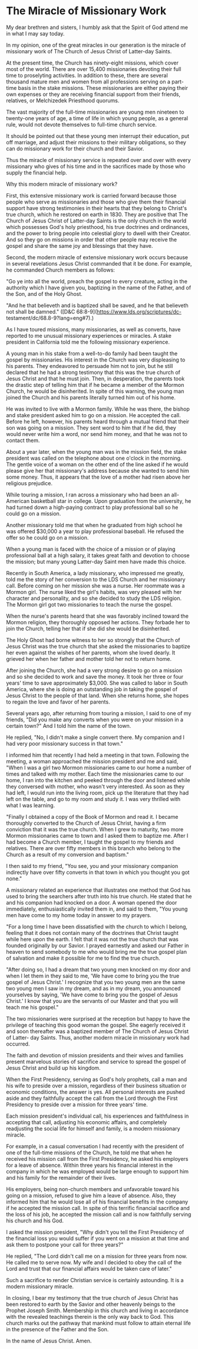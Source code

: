 # The Miracle of Missionary Work

My dear brethren and sisters, I humbly ask that the Spirit of God attend me in
what I may say today.

In my opinion, one of the great miracles in our generation is the miracle of
missionary work of The Church of Jesus Christ of Latter-day Saints.

At the present time, the Church has ninety-eight missions, which cover most of
the world. There are over 15,400 missionaries devoting their full time to
proselyting activities. In addition to these, there are several thousand
mature men and women from all professions serving on a part-time basis in the
stake missions. These missionaries are either paying their own expenses or
they are receiving financial support from their friends, relatives, or
Melchizedek Priesthood quorums.

The vast majority of the full-time missionaries are young men nineteen to
twenty-one years of age, a time of life in which young people, as a general
rule, would not devote themselves to full-time church service.

It should be pointed out that these young men interrupt their education, put
off marriage, and adjust their missions to their military obligations, so they
can do missionary work for their church and their Savior.

Thus the miracle of missionary service is repeated over and over with every
missionary who gives of his time and in the sacrifices made by those who
supply the financial help.

Why this modern miracle of missionary work?

First, this extensive missionary work is carried forward because those people
who serve as missionaries and those who give them their financial support have
strong testimonies in their hearts that they belong to Christ's true church,
which he restored on earth in 1830. They are positive that The Church of Jesus
Christ of Latter-day Saints is the only church in the world which possesses
God's holy priesthood, his true doctrines and ordinances, and the power to
bring people into celestial glory to dwell with their Creator. And so they go
on missions in order that other people may receive the gospel and share the
same joy and blessings that they have.

Second, the modern miracle of extensive missionary work occurs because in
several revelations Jesus Christ commanded that it be done. For example, he
commanded Church members as follows:

"Go ye into all the world, preach the gospel to every creature, acting in the
authority which I have given you, baptizing in the name of the Father, and of
the Son, and of the Holy Ghost.

"And he that believeth and is baptized shall be saved, and he that believeth
not shall be damned." ([D&amp;C 68:8-9](https://www.lds.org/scriptures/dc-
testament/dc/68.8-9?lang=eng#7).)

As I have toured missions, many missionaries, as well as converts, have
reported to me unusual missionary experiences or miracles. A stake president
in California told me the following missionary experience.

A young man in his stake from a well-to-do family had been taught the gospel
by missionaries. His interest in the Church was very displeasing to his
parents. They endeavored to persuade him not to join, but he still declared
that he had a strong testimony that this was the true church of Jesus Christ
and that he must join. Then, in desperation, the parents took the drastic step
of telling him that if he became a member of the Mormon Church, he would be
disinherited. In spite of this warning, the young man joined the Church and
his parents literally turned him out of his home.

He was invited to live with a Mormon family. While he was there, the bishop
and stake president asked him to go on a mission. He accepted the call. Before
he left, however, his parents heard through a mutual friend that their son was
going on a mission. They sent word to him that if he did, they would never
write him a word, nor send him money, and that he was not to contact them.

About a year later, when the young man was in the mission field, the stake
president was called on the telephone about one o'clock in the morning. The
gentle voice of a woman on the other end of the line asked if he would please
give her that missionary's address because she wanted to send him some money.
Thus, it appears that the love of a mother had risen above her religious
prejudice.

While touring a mission, I ran across a missionary who had been an all-
American basketball star in college. Upon graduation from the university, he
had turned down a high-paying contract to play professional ball so he could
go on a mission.

Another missionary told me that when he graduated from high school he was
offered $30,000 a year to play professional baseball. He refused the offer so
he could go on a mission.

When a young man is faced with the choice of a mission or of playing
professional ball at a high salary, it takes great faith and devotion to
choose the mission; but many young Latter-day Saint men have made this choice.

Recently in South America, a lady missionary, who impressed me greatly, told
me the story of her conversion to the LDS Church and her missionary call.
Before coming on her mission she was a nurse. Her roommate was a Mormon girl.
The nurse liked the girl's habits, was very pleased with her character and
personality, and so she decided to study the LDS religion. The Mormon girl got
two missionaries to teach the nurse the gospel.

When the nurse's parents heard that she was favorably inclined toward the
Mormon religion, they thoroughly opposed her actions. They forbade her to join
the Church, telling her that if she did she would be disinherited.

The Holy Ghost had borne witness to her so strongly that the Church of Jesus
Christ was the true church that she asked the missionaries to baptize her even
against the wishes of her parents, whom she loved dearly. It grieved her when
her father and mother told her not to return home.

After joining the Church, she had a very strong desire to go on a mission and
so she decided to work and save the money. It took her three or four years'
time to save approximately $3,000. She was called to labor in South America,
where she is doing an outstanding job in taking the gospel of Jesus Christ to
the people of that land. When she returns home, she hopes to regain the love
and favor of her parents.

Several years ago, after returning from touring a mission, I said to one of my
friends, "Did you make any converts when you were on your mission in a certain
town?" And I told him the name of the town.

He replied, "No, I didn't make a single convert there. My companion and I had
very poor missionary success in that town."

I informed him that recently I had held a meeting in that town. Following the
meeting, a woman approached the mission president and me and said, "When I was
a girl two Mormon missionaries came to our home a number of times and talked
with my mother. Each time the missionaries came to our home, I ran into the
kitchen and peeked through the door and listened while they conversed with
mother, who wasn't very interested. As soon as they had left, I would run into
the living room, pick up the literature that they had left on the table, and
go to my room and study it. I was very thrilled with what I was learning.

"Finally I obtained a copy of the Book of Mormon and read it. I became
thoroughly converted to the Church of Jesus Christ, having a firm conviction
that it was the true church. When I grew to maturity, two more Mormon
missionaries came to town and I asked them to baptize me. After I had become a
Church member, I taught the gospel to my friends and relatives. There are over
fifty members in this branch who belong to the Church as a result of my
conversion and baptism."

I then said to my friend, "You see, you and your missionary companion
indirectly have over fifty converts in that town in which you thought you got
none."

A missionary related an experience that illustrates one method that God has
used to bring the searchers after truth into his true church. He stated that
he and his companion had knocked on a door. A woman opened the door
immediately, enthusiastically invited them in, and said to them, "You young
men have come to my home today in answer to my prayers.

"For a long time I have been dissatisfied with the church to which I belong,
feeling that it does not contain many of the doctrines that Christ taught
while here upon the earth. I felt that it was not the true church that was
founded originally by our Savior. I prayed earnestly and asked our Father in
heaven to send somebody to me who would bring me the true gospel plan of
salvation and make it possible for me to find the true church.

"After doing so, I had a dream that two young men knocked on my door and when
I let them in they said to me, 'We have come to bring you the true gospel of
Jesus Christ.' I recognize that you two young men are the same two young men I
saw in my dream, and as in my dream, you announced yourselves by saying, 'We
have come to bring you the gospel of Jesus Christ.' I know that you are the
servants of our Master and that you will teach me his gospel."

The two missionaries were surprised at the reception but happy to have the
privilege of teaching this good woman the gospel. She eagerly received it and
soon thereafter was a baptized member of The Church of Jesus Christ of Latter-
day Saints. Thus, another modern miracle in missionary work had occurred.

The faith and devotion of mission presidents and their wives and families
present marvelous stories of sacrifice and service to spread the gospel of
Jesus Christ and build up his kingdom.

When the First Presidency, serving as God's holy prophets, call a man and his
wife to preside over a mission, regardless of their business situation or
economic conditions, the answer is yes. All personal interests are pushed
aside and they faithfully accept the call from the Lord through the First
Presidency to preside over a mission for three years' time.

Each mission president's individual call, his experiences and faithfulness in
accepting that call, adjusting his economic affairs, and completely
readjusting the social life for himself and family, is a modern missionary
miracle.

For example, in a casual conversation I had recently with the president of one
of the full-time missions of the Church, he told me that when he received his
mission call from the First Presidency, he asked his employers for a leave of
absence. Within three years his financial interest in the company in which he
was employed would be large enough to support him and his family for the
remainder of their lives.

His employers, being non-church members and unfavorable toward his going on a
mission, refused to give him a leave of absence. Also, they informed him that
he would lose all of his financial benefits in the company if he accepted the
mission call. In spite of this terrific financial sacrifice and the loss of
his job, he accepted the mission call and is now faithfully serving his church
and his God.

I asked the mission president, "Why didn't you tell the First Presidency of
the financial loss you would suffer if you went on a mission at that time and
ask them to postpone your call for three years?"

He replied, "The Lord didn't call me on a mission for three years from now. He
called me to serve now. My wife and I decided to obey the call of the Lord and
trust that our financial affairs would be taken care of later."

Such a sacrifice to render Christian service is certainly astounding. It is a
modern missionary miracle.

In closing, I bear my testimony that the true church of Jesus Christ has been
restored to earth by the Savior and other heavenly beings to the Prophet
Joseph Smith. Membership in this church and living in accordance with the
revealed teachings therein is the only way back to God. This church marks out
the pathway that mankind must follow to attain eternal life in the presence of
the Father and the Son.

In the name of Jesus Christ. Amen.

